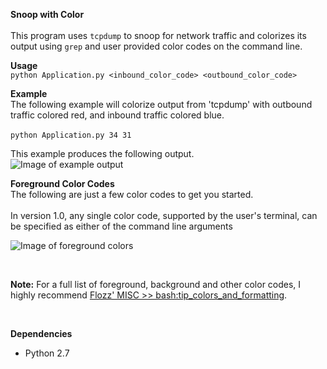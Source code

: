 **Snoop with Color**<BR>
<BR>
This program uses ```tcpdump``` to snoop for network traffic
and colorizes its output using ```grep``` and user provided
color codes on the command line.
<BR>

**Usage**<BR>
```python Application.py <inbound_color_code> <outbound_color_code>```

**Example**<BR>
The following example will colorize output from 'tcpdump' with outbound
traffic colored red, and inbound traffic colored blue.<BR>
<BR>
```python Application.py 34 31```

This example produces the following output.<BR>
![Image of example output](https://user-images.githubusercontent.com/1175253/53277755-d1a02700-36c2-11e9-94bf-1b6f42f02fb0.png)


**Foreground Color Codes** <BR>
The following are just a few color codes to get you started.<BR>
<BR>
In version 1.0, any single color code, supported by the user's terminal,
can be specified as either of the command line arguments

![Image of foreground colors](https://user-images.githubusercontent.com/1175253/53277761-e086d980-36c2-11e9-9307-5762c73e7800.png)

<BR>

**Note:** For a full list of foreground, background and other color codes, I highly recommend
[Flozz' MISC >> bash:tip_colors_and_formatting](http://misc.flogisoft.com/bash/tip_colors_and_formatting).

<BR> 

**Dependencies**

- Python 2.7

